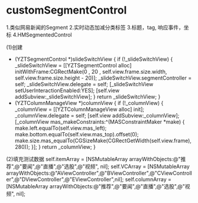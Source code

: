 # customSegmentControl
1.类似网易新闻的Segment  2.实时动态加减分类标签 3.标题，tag, 响应事件，坐标 4.HMSegmentedControl

(1)创建
- (YZTSegmentControl *)slideSwitchView
{
    if (!_slideSwitchView) {
        _slideSwitchView = [[YZTSegmentControl alloc] initWithFrame:CGRectMake(0 , 20 , self.view.frame.size.width, self.view.frame.size.height - 20)];
        _slideSwitchView.segmentController = self;
        _slideSwitchView.delegate = self;
        [_slideSwitchView setUserInteractionEnabled:YES];
        [self.view addSubview:_slideSwitchView];
    }
    return _slideSwitchView;
}
- (YZTColumnManageView *)columnView
{
    if (!_columnView) {
        _columnView = [[YZTColumnManageView alloc] init];
        _columnView.delegate = self;
        [self.view addSubview:_columnView];
        [_columnView mas_makeConstraints:^(MASConstraintMaker *make) {
            make.left.equalTo(self.view.mas_left);
            make.bottom.equalTo(self.view.mas_top).offset(0);
            make.size.mas_equalTo(CGSizeMake(CGRectGetWidth(self.view.frame), 280));
        }];
    }
    return _columnView;
}

(2)填充测试数据
self.itemArray = [NSMutableArray arrayWithObjects:@"推荐",@"要闻",@"直播",@"选股",@"视频", nil];
    self.VCArray = [NSMutableArray arrayWithObjects:@"AViewController",@"BViewController",@"CViewController",@"DViewController",@"EViewController",nil];
    self.columnArray = [NSMutableArray arrayWithObjects:@"推荐",@"要闻",@"直播",@"选股",@"视频", nil];
    
